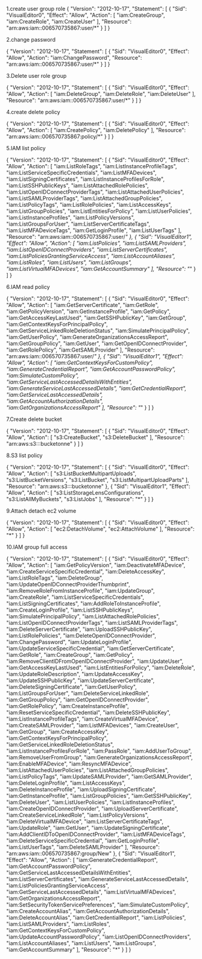 
1.create user group role 
{
    "Version": "2012-10-17",
    "Statement": [
        {
            "Sid": "VisualEditor0",
            "Effect": "Allow",
            "Action": [
                "iam:CreateGroup",
                "iam:CreateRole",
                "iam:CreateUser"
            ],
            "Resource": "arn:aws:iam::006570735867:user/*"
        }
    ]
}

2.change password 

{
    "Version": "2012-10-17",
    "Statement": [
        {
            "Sid": "VisualEditor0",
            "Effect": "Allow",
            "Action": "iam:ChangePassword",
            "Resource": "arn:aws:iam::006570735867:user/*"
        }
    ]
}
 
3.Delete user role group

{
    "Version": "2012-10-17",
    "Statement": [
        {
            "Sid": "VisualEditor0",
            "Effect": "Allow",
            "Action": [
                "iam:DeleteGroup",
                "iam:DeleteRole",
                "iam:DeleteUser"
            ],
            "Resource": "arn:aws:iam::006570735867:user/*"
        }
    ]
}

4.create delete policy 

{
    "Version": "2012-10-17",
    "Statement": [
        {
            "Sid": "VisualEditor0",
            "Effect": "Allow",
            "Action": [
                "iam:CreatePolicy",
                "iam:DeletePolicy"
            ],
            "Resource": "arn:aws:iam::006570735867:policy/*"
        }
    ]
}

5.IAM list policy 

{
    "Version": "2012-10-17",
    "Statement": [
        {
            "Sid": "VisualEditor0",
            "Effect": "Allow",
            "Action": [
                "iam:ListRoleTags",
                "iam:ListInstanceProfileTags",
                "iam:ListServiceSpecificCredentials",
                "iam:ListMFADevices",
                "iam:ListSigningCertificates",
                "iam:ListInstanceProfilesForRole",
                "iam:ListSSHPublicKeys",
                "iam:ListAttachedRolePolicies",
                "iam:ListOpenIDConnectProviderTags",
                "iam:ListAttachedUserPolicies",
                "iam:ListSAMLProviderTags",
                "iam:ListAttachedGroupPolicies",
                "iam:ListPolicyTags",
                "iam:ListRolePolicies",
                "iam:ListAccessKeys",
                "iam:ListGroupPolicies",
                "iam:ListEntitiesForPolicy",
                "iam:ListUserPolicies",
                "iam:ListInstanceProfiles",
                "iam:ListPolicyVersions",
                "iam:ListGroupsForUser",
                "iam:ListServerCertificateTags",
                "iam:ListMFADeviceTags",
                "iam:GetLoginProfile",
                "iam:ListUserTags"
            ],
            "Resource": "arn:aws:iam::006570735867:user/*"
        },
        {
            "Sid": "VisualEditor1",
            "Effect": "Allow",
            "Action": [
                "iam:ListPolicies",
                "iam:ListSAMLProviders",
                "iam:ListOpenIDConnectProviders",
                "iam:ListServerCertificates",
                "iam:ListPoliciesGrantingServiceAccess",
                "iam:ListAccountAliases",
                "iam:ListRoles",
                "iam:ListUsers",
                "iam:ListGroups",
                "iam:ListVirtualMFADevices",
                "iam:GetAccountSummary"
            ],
            "Resource": "*"
        }
    ]
}

6.IAM read policy

{
    "Version": "2012-10-17",
    "Statement": [
        {
            "Sid": "VisualEditor0",
            "Effect": "Allow",
            "Action": [
                "iam:GetServerCertificate",
                "iam:GetRole",
                "iam:GetPolicyVersion",
                "iam:GetInstanceProfile",
                "iam:GetPolicy",
                "iam:GetAccessKeyLastUsed",
                "iam:GetSSHPublicKey",
                "iam:GetGroup",
                "iam:GetContextKeysForPrincipalPolicy",
                "iam:GetServiceLinkedRoleDeletionStatus",
                "iam:SimulatePrincipalPolicy",
                "iam:GetUserPolicy",
                "iam:GenerateOrganizationsAccessReport",
                "iam:GetGroupPolicy",
                "iam:GetUser",
                "iam:GetOpenIDConnectProvider",
                "iam:GetRolePolicy",
                "iam:GetSAMLProvider"
            ],
            "Resource": "arn:aws:iam::006570735867:user/*"
        },
        {
            "Sid": "VisualEditor1",
            "Effect": "Allow",
            "Action": [
                "iam:GetContextKeysForCustomPolicy",
                "iam:GenerateCredentialReport",
                "iam:GetAccountPasswordPolicy",
                "iam:SimulateCustomPolicy",
                "iam:GetServiceLastAccessedDetailsWithEntities",
                "iam:GenerateServiceLastAccessedDetails",
                "iam:GetCredentialReport",
                "iam:GetServiceLastAccessedDetails",
                "iam:GetAccountAuthorizationDetails",
                "iam:GetOrganizationsAccessReport"
            ],
            "Resource": "*"
        }
    ]
}

7.Create delete bucket

{
    "Version": "2012-10-17",
    "Statement": [
        {
            "Sid": "VisualEditor0",
            "Effect": "Allow",
            "Action": [
                "s3:CreateBucket",
                "s3:DeleteBucket"
            ],
            "Resource": "arn:aws:s3:::bucketonne"
        }
    ]
}

8.S3 list policy 

{
    "Version": "2012-10-17",
    "Statement": [
        {
            "Sid": "VisualEditor0",
            "Effect": "Allow",
            "Action": [
                "s3:ListBucketMultipartUploads",
                "s3:ListBucketVersions",
                "s3:ListBucket",
                "s3:ListMultipartUploadParts"
            ],
            "Resource": "arn:aws:s3:::bucketonne"
        },
        {
            "Sid": "VisualEditor1",
            "Effect": "Allow",
            "Action": [
                "s3:ListStorageLensConfigurations",
                "s3:ListAllMyBuckets",
                "s3:ListJobs"
            ],
            "Resource": "*"
        }
    ]
}

9.Attach detach ec2 volume 

{
    "Version": "2012-10-17",
    "Statement": [
        {
            "Sid": "VisualEditor0",
            "Effect": "Allow",
            "Action": [
                "ec2:DetachVolume",
                "ec2:AttachVolume"
            ],
            "Resource": "*"
        }
    ]
}

10.IAM group full access 

{
    "Version": "2012-10-17",
    "Statement": [
        {
            "Sid": "VisualEditor0",
            "Effect": "Allow",
            "Action": [
                "iam:GetPolicyVersion",
                "iam:DeactivateMFADevice",
                "iam:CreateServiceSpecificCredential",
                "iam:DeleteAccessKey",
                "iam:ListRoleTags",
                "iam:DeleteGroup",
                "iam:UpdateOpenIDConnectProviderThumbprint",
                "iam:RemoveRoleFromInstanceProfile",
                "iam:UpdateGroup",
                "iam:CreateRole",
                "iam:ListServiceSpecificCredentials",
                "iam:ListSigningCertificates",
                "iam:AddRoleToInstanceProfile",
                "iam:CreateLoginProfile",
                "iam:ListSSHPublicKeys",
                "iam:SimulatePrincipalPolicy",
                "iam:ListAttachedRolePolicies",
                "iam:ListOpenIDConnectProviderTags",
                "iam:ListSAMLProviderTags",
                "iam:DeleteServerCertificate",
                "iam:UploadSSHPublicKey",
                "iam:ListRolePolicies",
                "iam:DeleteOpenIDConnectProvider",
                "iam:ChangePassword",
                "iam:UpdateLoginProfile",
                "iam:UpdateServiceSpecificCredential",
                "iam:GetServerCertificate",
                "iam:GetRole",
                "iam:CreateGroup",
                "iam:GetPolicy",
                "iam:RemoveClientIDFromOpenIDConnectProvider",
                "iam:UpdateUser",
                "iam:GetAccessKeyLastUsed",
                "iam:ListEntitiesForPolicy",
                "iam:DeleteRole",
                "iam:UpdateRoleDescription",
                "iam:UpdateAccessKey",
                "iam:UpdateSSHPublicKey",
                "iam:UpdateServerCertificate",
                "iam:DeleteSigningCertificate",
                "iam:GetUserPolicy",
                "iam:ListGroupsForUser",
                "iam:DeleteServiceLinkedRole",
                "iam:GetGroupPolicy",
                "iam:GetOpenIDConnectProvider",
                "iam:GetRolePolicy",
                "iam:CreateInstanceProfile",
                "iam:ResetServiceSpecificCredential",
                "iam:DeleteSSHPublicKey",
                "iam:ListInstanceProfileTags",
                "iam:CreateVirtualMFADevice",
                "iam:CreateSAMLProvider",
                "iam:ListMFADevices",
                "iam:CreateUser",
                "iam:GetGroup",
                "iam:CreateAccessKey",
                "iam:GetContextKeysForPrincipalPolicy",
                "iam:GetServiceLinkedRoleDeletionStatus",
                "iam:ListInstanceProfilesForRole",
                "iam:PassRole",
                "iam:AddUserToGroup",
                "iam:RemoveUserFromGroup",
                "iam:GenerateOrganizationsAccessReport",
                "iam:EnableMFADevice",
                "iam:ResyncMFADevice",
                "iam:ListAttachedUserPolicies",
                "iam:ListAttachedGroupPolicies",
                "iam:ListPolicyTags",
                "iam:UpdateSAMLProvider",
                "iam:GetSAMLProvider",
                "iam:DeleteLoginProfile",
                "iam:ListAccessKeys",
                "iam:DeleteInstanceProfile",
                "iam:UploadSigningCertificate",
                "iam:GetInstanceProfile",
                "iam:ListGroupPolicies",
                "iam:GetSSHPublicKey",
                "iam:DeleteUser",
                "iam:ListUserPolicies",
                "iam:ListInstanceProfiles",
                "iam:CreateOpenIDConnectProvider",
                "iam:UploadServerCertificate",
                "iam:CreateServiceLinkedRole",
                "iam:ListPolicyVersions",
                "iam:DeleteVirtualMFADevice",
                "iam:ListServerCertificateTags",
                "iam:UpdateRole",
                "iam:GetUser",
                "iam:UpdateSigningCertificate",
                "iam:AddClientIDToOpenIDConnectProvider",
                "iam:ListMFADeviceTags",
                "iam:DeleteServiceSpecificCredential",
                "iam:GetLoginProfile",
                "iam:ListUserTags",
                "iam:DeleteSAMLProvider"
            ],
            "Resource": "arn:aws:iam::006570735867:group/New"
        },
        {
            "Sid": "VisualEditor1",
            "Effect": "Allow",
            "Action": [
                "iam:GenerateCredentialReport",
                "iam:GetAccountPasswordPolicy",
                "iam:GetServiceLastAccessedDetailsWithEntities",
                "iam:ListServerCertificates",
                "iam:GenerateServiceLastAccessedDetails",
                "iam:ListPoliciesGrantingServiceAccess",
                "iam:GetServiceLastAccessedDetails",
                "iam:ListVirtualMFADevices",
                "iam:GetOrganizationsAccessReport",
                "iam:SetSecurityTokenServicePreferences",
                "iam:SimulateCustomPolicy",
                "iam:CreateAccountAlias",
                "iam:GetAccountAuthorizationDetails",
                "iam:DeleteAccountAlias",
                "iam:GetCredentialReport",
                "iam:ListPolicies",
                "iam:ListSAMLProviders",
                "iam:ListRoles",
                "iam:GetContextKeysForCustomPolicy",
                "iam:UpdateAccountPasswordPolicy",
                "iam:ListOpenIDConnectProviders",
                "iam:ListAccountAliases",
                "iam:ListUsers",
                "iam:ListGroups",
                "iam:GetAccountSummary"
            ],
            "Resource": "*"
        }
    ]
}

